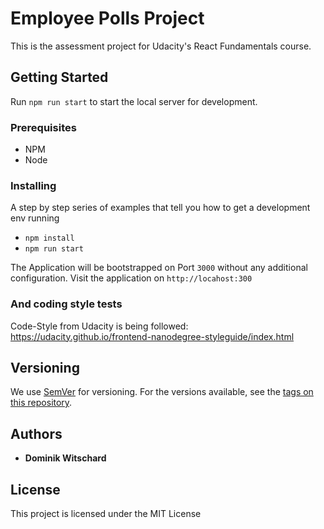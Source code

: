 # Employee Polls Project

This is the assessment project for Udacity's React Fundamentals course.

## Getting Started

Run `npm run start` to start the local server for development.

### Prerequisites

* NPM
* Node

### Installing

A step by step series of examples that tell you how to get a development env running

* `npm install`
* `npm run start`

The Application will be bootstrapped on Port `3000` without any additional configuration. Visit the application on `http://locahost:300`

### And coding style tests

Code-Style from Udacity is being followed: https://udacity.github.io/frontend-nanodegree-styleguide/index.html

## Versioning

We use [SemVer](http://semver.org/) for versioning. For the versions available, see the [tags on this repository](https://github.com/your/project/tags).

## Authors

* **Dominik Witschard**

## License

This project is licensed under the MIT License
